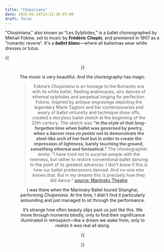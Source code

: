 ```yaml
---
title: "Chopiniana"
date: 2025-03-14T23:22:35-07:00
draft: false
---
```


"Chopiniana," also known as "Les Sylphides," is a ballet choreographed by Mikhail Fokine, set to music by **Frédéric Chopin**, and premiered in 1907 as a "romantic reverie". It's a ***ballet blanc***—where all ballerinas wear white dresses or tutus.

{{<figure align="center" src="/art/chopiniana_opening.jpeg" caption="Mariinsky Theatre premiered the ballet in 1907." width="100%">}}

The music is very beautiful. And the choreography has magic.

> Fokine’s *Chopiniana* is an homage to the Romantic era with its white ballet, fleeting arabesques, airy dances of ethereal sylphides and perpetual longing for perfection. Fokine, inspired by antique engravings depicting the legendary Marie Taglioni and her contemporaries and weary of ballet virtuosity and technique show offs, created a storyless ballet sketch at the beginning of the 20th century. The sketch was **“in the style of that long-forgotten time when ballet was governed by poetry, when a dancer rose *en pointe* not to demonstrate the steel-like arch of her foot but in order to create the impression of lightness, barely touching the ground, something ethereal and fantastical.”** The choreographer wrote: “I have tried not to surprise people with the newness, but rather to restore conventional ballet dancing to the point of its greatest advances. I don’t know if this is how our ballet predecessors danced. And no-one else knows that. But in my dreams this is precisely how they did dance.” [source: Mariinsky Theatre](https://www.mariinsky.ru/en/playbill/repertoire/ballet/chopin/#)

I was there when the Mariinsky Ballet toured Shanghai, performing *Chopiniana*. At the time, I didn’t find it particularly astounding and just managed to sit through the performance.

It’s strange how often beauty slips past us just like this. We move through moments blindly, only to find their significance illuminated in retrospect—like a dream we wake from, only to realize it was real all along.

{{<figure align="center" src="/art/chopiniana_sh.jpeg" caption="Chopiniana, from the 4th floor of the theatre." width="100%">}}
